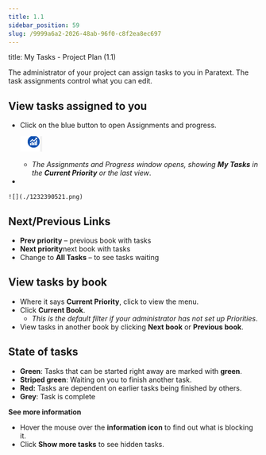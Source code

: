 ```yaml
---
title: 1.1
sidebar_position: 59
slug: /9999a6a2-2026-48ab-96f0-c8f2ea8ec697
---
```




title: My Tasks - Project Plan (1.1)


The administrator of your project can assign tasks to you in Paratext. The task assignments control what you can edit.


## View tasks assigned to you

- Click on the blue button to open Assignments and progress.

	![](./928198510.png)

	- _The Assignments and Progress window opens, showing_ _**My Tasks**_ _in the_ _**Current Priority**_ _or the last view_.
- 

	![](./1232390521.png)


## Next/Previous Links

- **Prev priority** – previous book with tasks
- **Next priority**next book with tasks
- Change to **All Tasks** – to see tasks waiting

## View tasks by book

- Where it says **Current Priority**, click to view the menu.
- Click **Current Book**.
	- _This is the default filter if your administrator has not set up Priorities_.
- View tasks in another book by clicking **Next book** or **Previous book**.

## State of tasks

- **Green**: Tasks that can be started right away are marked with **green**.
- **Striped green**: Waiting on you to finish another task.
- **Red:** Tasks are dependent on earlier tasks being finished by others.
- **Grey**: Task is complete

**See more information**

- Hover the mouse over the **information icon** to find out what is blocking it.
- Click **Show more tasks** to see hidden tasks.
